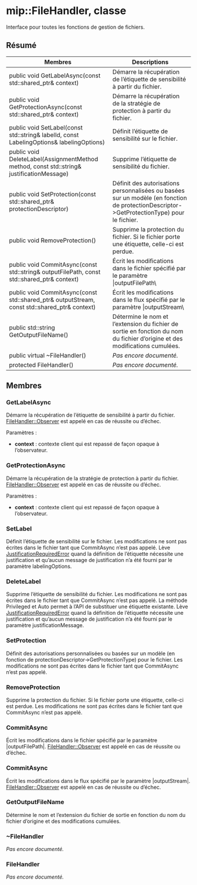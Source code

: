 # <a name="class-mipfilehandler"></a>mip::FileHandler, classe 
Interface pour toutes les fonctions de gestion de fichiers.
  
## <a name="summary"></a>Résumé
 Membres                        | Descriptions                                
--------------------------------|---------------------------------------------
public void GetLabelAsync(const std::shared_ptr<void>& context)  |  Démarre la récupération de l’étiquette de sensibilité à partir du fichier.
public void GetProtectionAsync(const std::shared_ptr<void>& context)  |  Démarre la récupération de la stratégie de protection à partir du fichier.
 public void SetLabel(const std::string& labelId, const LabelingOptions& labelingOptions)  |  Définit l’étiquette de sensibilité sur le fichier.
 public void DeleteLabel(AssignmentMethod method, const std::string& justificationMessage)  |  Supprime l’étiquette de sensibilité du fichier.
public void SetProtection(const std::shared_ptr<ProtectionDescriptor>& protectionDescriptor)  |  Définit des autorisations personnalisées ou basées sur un modèle (en fonction de protectionDescriptor->GetProtectionType) pour le fichier.
 public void RemoveProtection()  |  Supprime la protection du fichier. Si le fichier porte une étiquette, celle-ci est perdue.
public void CommitAsync(const std::string& outputFilePath, const std::shared_ptr<void>& context) | Écrit les modifications dans le fichier spécifié par le paramètre \|outputFilePath\ |  .
public void CommitAsync(const std::shared_ptr<Stream>& outputStream, const std::shared_ptr<void>& context) | Écrit les modifications dans le flux spécifié par le paramètre \|outputStream\ |  .
 public std::string GetOutputFileName()  |  Détermine le nom et l’extension du fichier de sortie en fonction du nom du fichier d’origine et des modifications cumulées.
 public virtual ~FileHandler()  | _Pas encore documenté._
 protected FileHandler()  | _Pas encore documenté._
  
## <a name="members"></a>Membres
  
### <a name="getlabelasync"></a>GetLabelAsync
Démarre la récupération de l’étiquette de sensibilité à partir du fichier.
[FileHandler::Observer](class_mip_filehandler_observer.md) est appelé en cas de réussite ou d’échec.

Paramètres :  
* **context** : contexte client qui est repassé de façon opaque à l’observateur.


  
### <a name="getprotectionasync"></a>GetProtectionAsync
Démarre la récupération de la stratégie de protection à partir du fichier.
[FileHandler::Observer](class_mip_filehandler_observer.md) est appelé en cas de réussite ou d’échec.

Paramètres :  
* **context** : contexte client qui est repassé de façon opaque à l’observateur.


  
### <a name="setlabel"></a>SetLabel
Définit l’étiquette de sensibilité sur le fichier.
Les modifications ne sont pas écrites dans le fichier tant que CommitAsync n’est pas appelé.
Lève [JustificationRequiredError](class_mip_justificationrequirederror.md) quand la définition de l’étiquette nécessite une justification et qu’aucun message de justification n’a été fourni par le paramètre labelingOptions.
  
### <a name="deletelabel"></a>DeleteLabel
Supprime l’étiquette de sensibilité du fichier.
Les modifications ne sont pas écrites dans le fichier tant que CommitAsync n’est pas appelé. La méthode Privileged et Auto permet à l’API de substituer une étiquette existante. Lève [JustificationRequiredError](class_mip_justificationrequirederror.md) quand la définition de l’étiquette nécessite une justification et qu’aucun message de justification n’a été fourni par le paramètre justificationMessage.
  
### <a name="setprotection"></a>SetProtection
Définit des autorisations personnalisées ou basées sur un modèle (en fonction de protectionDescriptor->GetProtectionType) pour le fichier.
Les modifications ne sont pas écrites dans le fichier tant que CommitAsync n’est pas appelé.
  
### <a name="removeprotection"></a>RemoveProtection
Supprime la protection du fichier. Si le fichier porte une étiquette, celle-ci est perdue.
Les modifications ne sont pas écrites dans le fichier tant que CommitAsync n’est pas appelé.
  
### <a name="commitasync"></a>CommitAsync
Écrit les modifications dans le fichier spécifié par le paramètre |outputFilePath|.
[FileHandler::Observer](class_mip_filehandler_observer.md) est appelé en cas de réussite ou d’échec.
  
### <a name="commitasync"></a>CommitAsync
Écrit les modifications dans le flux spécifié par le paramètre |outputStream|.
[FileHandler::Observer](class_mip_filehandler_observer.md) est appelé en cas de réussite ou d’échec.
  
### <a name="getoutputfilename"></a>GetOutputFileName
Détermine le nom et l’extension du fichier de sortie en fonction du nom du fichier d’origine et des modifications cumulées.
  
### <a name="filehandler"></a>~FileHandler
_Pas encore documenté._

  
### <a name="filehandler"></a>FileHandler
_Pas encore documenté._
